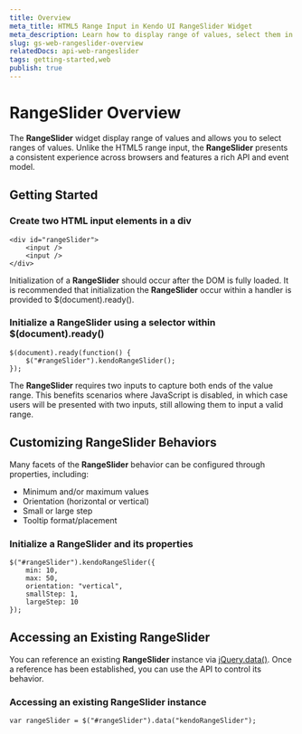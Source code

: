 ```yaml
---
title: Overview
meta_title: HTML5 Range Input in Kendo UI RangeSlider Widget
meta_description: Learn how to display range of values, select them in Kendo UI RangeSlider widget and learn how to customize behaviors of the component to ensure a consistent experience.
slug: gs-web-rangeslider-overview
relatedDocs: api-web-rangeslider
tags: getting-started,web
publish: true
---
```


# RangeSlider Overview

The **RangeSlider** widget display range of values and allows you to select ranges of values. Unlike the HTML5 range input, the **RangeSlider** presents a consistent experience across browsers and features a rich API and event model.

## Getting Started

### Create two HTML input elements in a div

    <div id="rangeSlider">
        <input />
        <input />
    </div>

Initialization of a **RangeSlider** should occur after the DOM is fully loaded. It is recommended
that initialization the **RangeSlider** occur within a handler is provided to $(document).ready().

### Initialize a RangeSlider using a selector within $(document).ready()

    $(document).ready(function() {
        $("#rangeSlider").kendoRangeSlider();
    });

The **RangeSlider** requires two inputs to capture both ends of the value range. This benefits
scenarios where JavaScript is disabled, in which case users will be presented with two inputs, still allowing them to input a valid range.

## Customizing RangeSlider Behaviors

Many facets of the **RangeSlider** behavior can be configured through
properties, including:

*   Minimum and/or maximum values
*   Orientation (horizontal or vertical)
*   Small or large step
*   Tooltip format/placement

### Initialize a RangeSlider and its properties

    $("#rangeSlider").kendoRangeSlider({
        min: 10,
        max: 50,
        orientation: "vertical",
        smallStep: 1,
        largeStep: 10
    });

## Accessing an Existing RangeSlider

You can reference an existing **RangeSlider** instance via
[jQuery.data()](http://api.jquery.com/jQuery.data/). Once a reference has been established, you can
use the API to control its behavior.

### Accessing an existing RangeSlider instance

    var rangeSlider = $("#rangeSlider").data("kendoRangeSlider");

